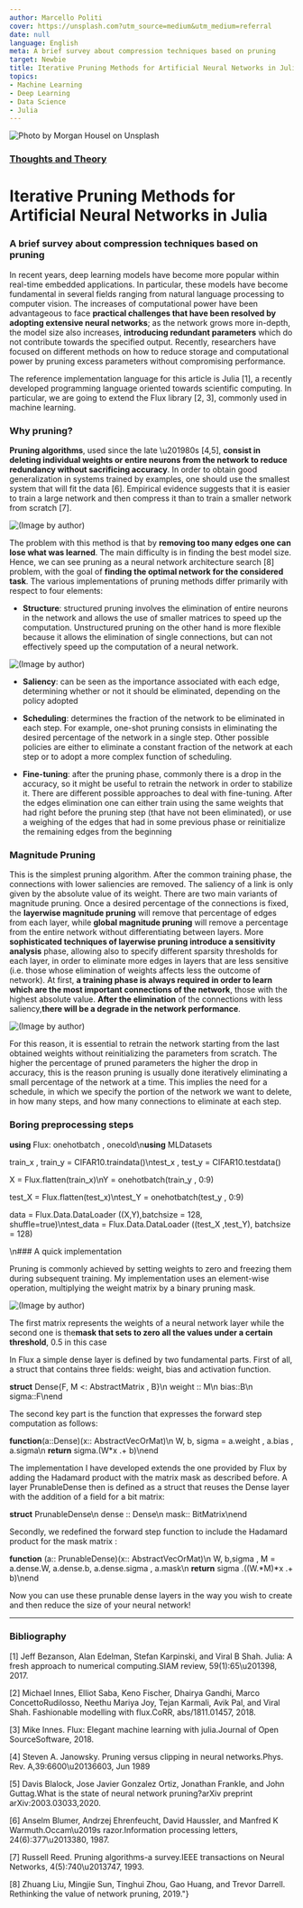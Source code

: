 ```yaml
---
author: Marcello Politi
cover: https://unsplash.com?utm_source=medium&utm_medium=referral
date: null
language: English
meta: A brief survey about compression techniques based on pruning
target: Newbie
title: Iterative Pruning Methods for Artificial Neural Networks in Julia
topics:
- Machine Learning
- Deep Learning
- Data Science
- Julia
---
```


![Photo by [Morgan Housel](https://unsplash.com/@morganhousel?utm_source=medium&utm_medium=referral) on [Unsplash](https://unsplash.com?utm_source=medium&utm_medium=referral)](https://miro.medium.com/0*MLIjvdpkCmEuW8gk)

### [Thoughts and Theory](https://towardsdatascience.com/tagged/thoughts-and-theory)

# Iterative Pruning Methods for Artificial Neural Networks in Julia

### A brief survey about compression techniques based on pruning

In recent years, deep learning models have become more popular within real-time embedded applications. In particular, these models have become fundamental in several fields ranging from natural language processing to computer vision. The increases of computational power have been advantageous to face **practical challenges that have been resolved by adopting extensive neural networks**; as the network grows more in-depth, the model size also increases, **introducing redundant parameters** which do not contribute towards the specified output. Recently, researchers have focused on different methods on how to reduce storage and computational power by pruning excess parameters without compromising performance.

The reference implementation language for this article is Julia [1], a recently developed programming language oriented towards scientific computing. In particular, we are going to extend the Flux library [2, 3], commonly used in machine learning.

### Why pruning?

**Pruning algorithms**, used since the late \u201980s [4,5], **consist in deleting individual weights or entire neurons from the network to reduce redundancy without sacrificing accuracy**. In order to obtain good generalization in systems trained by examples, one should use the smallest system that will fit the data [6]. Empirical evidence suggests that it is easier to train a large network and then compress it than to train a smaller network from scratch [7].

![(_Image by author_)](https://miro.medium.com/1*_fxwqHZuyCvEyb8zQMSAbQ.jpeg)

The problem with this method is that by **removing too many edges one can lose what was learned**. The main difficulty is in finding the best model size. Hence, we can see pruning as a neural network architecture search [8] problem, with the goal of **finding the optimal network for the considered task**. The various implementations of pruning methods differ primarily with respect to four elements:

- **Structure**: structured pruning involves the elimination of entire neurons in the network and allows the use of smaller matrices to speed up the computation. Unstructured pruning on the other hand is more flexible because it allows the elimination of single connections, but can not effectively speed up the computation of a neural network.

![(_Image by author_)](https://miro.medium.com/1*DOAff7VansDw0toJQCNzag.jpeg)

- **Saliency**: can be seen as the importance associated with each edge, determining whether or not it should be eliminated, depending on the policy adopted

- **Scheduling**: determines the fraction of the network to be eliminated in each step. For example, one-shot pruning consists in eliminating the desired percentage of the network in a single step. Other possible policies are either to eliminate a constant fraction of the network at each step or to adopt a more complex function of scheduling.

- **Fine-tuning**: after the pruning phase, commonly there is a drop in the accuracy, so it might be useful to retrain the network in order to stabilize it. There are different possible approaches to deal with fine-tuning. After the edges elimination one can either train using the same weights that had right before the pruning step (that have not been eliminated), or use a weighing of the edges that had in some previous phase or reinitialize the remaining edges from the beginning

### Magnitude Pruning

This is the simplest pruning algorithm. After the common training phase, the connections with lower saliencies are removed. The saliency of a link is only given by the absolute value of its weight. There are two main variants of magnitude pruning. Once a desired percentage of the connections is fixed, the **layerwise magnitude pruning** will remove that percentage of edges from each layer, while **global magnitude pruning** will remove a percentage from the entire network without differentiating between layers. More **sophisticated techniques of layerwise pruning introduce a sensitivity analysis** phase, allowing also to specify different sparsity thresholds for each layer, in order to eliminate more edges in layers that are less sensitive (i.e. those whose elimination of weights affects less the outcome of network). At first, **a training phase is always required in order to learn which are the most important connections of the network**, those with the highest absolute value. **After the elimination** of the connections with less saliency,**there will be a degrade in the network performance**.

![(_Image by author_)](https://miro.medium.com/1*c7HkvnTCTHu6FnxkK5nxJQ.jpeg)

For this reason, it is essential to retrain the network starting from the last obtained weights without reinitializing the parameters from scratch. The higher the percentage of pruned parameters the higher the drop in accuracy, this is the reason pruning is usually done iteratively eliminating a small percentage of the network at a time. This implies the need for a schedule, in which we specify the portion of the network we want to delete, in how many steps, and how many connections to eliminate at each step.

### Boring preprocessing steps

**using** Flux: onehotbatch , onecold\n**using** MLDatasets

train_x , train_y = CIFAR10.traindata()\ntest_x , test_y = CIFAR10.testdata()

X = Flux.flatten(train_x)\nY = onehotbatch(train_y , 0:9)

test_X = Flux.flatten(test_x)\ntest_Y = onehotbatch(test_y , 0:9)

data = Flux.Data.DataLoader ((X,Y),batchsize = 128, shuffle=true)\ntest_data = Flux.Data.DataLoader ((test_X ,test_Y), batchsize = 128)

\n### A quick implementation

Pruning is commonly achieved by setting weights to zero and freezing them during subsequent training. My implementation uses an element-wise operation, multiplying the weight matrix by a binary pruning mask.

![(_Image by author_)](https://miro.medium.com/1*RU5U9fToR2B9Qfv-xfRmyg.png)

The first matrix represents the weights of a neural network layer while the second one is the**mask that sets to zero all the values under a certain threshold**, 0.5 in this case

In Flux a simple dense layer is defined by two fundamental parts. First of all, a struct that contains three fields: weight, bias and activation function.

**struct** Dense{F, M <: AbstractMatrix , B}\n  weight :: M\n  bias::B\n  sigma::F\nend

The second key part is the function that expresses the forward step computation as follows:

**function**(a::Dense)(x:: AbstractVecOrMat)\n  W, b, sigma = a.weight , a.bias , a.sigma\n  **return** sigma.(W*x .+ b)\nend

The implementation I have developed extends the one provided by Flux by adding the Hadamard product with the matrix mask as described before. A layer PrunableDense then is defined as a struct that reuses the Dense layer with the addition of a field for a bit matrix:

**struct** PrunableDense\n  dense :: Dense\n  mask:: BitMatrix\nend

Secondly, we redefined the forward step function to include the Hadamard product for the mask matrix :

**function** (a:: PrunableDense)(x:: AbstractVecOrMat)\n  W, b,sigma , M = a.dense.W, a.dense.b, a.dense.sigma , a.mask\n  **return** sigma .((W.*M)*x .+ b)\nend

Now you can use these prunable dense layers in the way you wish to create and then reduce the size of your neural network!

---

### Bibliography

[1] Jeff Bezanson, Alan Edelman, Stefan Karpinski, and Viral B Shah. Julia: A fresh approach to numerical computing.SIAM review, 59(1):65\u201398, 2017.

[2] Michael Innes, Elliot Saba, Keno Fischer, Dhairya Gandhi, Marco ConcettoRudilosso, Neethu Mariya Joy, Tejan Karmali, Avik Pal, and Viral Shah. Fashionable modelling with flux.CoRR, abs/1811.01457, 2018.

[3] Mike Innes. Flux: Elegant machine learning with julia.Journal of Open SourceSoftware, 2018.

[4] Steven A. Janowsky. Pruning versus clipping in neural networks.Phys. Rev. A,39:6600\u20136603, Jun 1989

[5] Davis Blalock, Jose Javier Gonzalez Ortiz, Jonathan Frankle, and John Guttag.What is the state of neural network pruning?arXiv preprint arXiv:2003.03033,2020.

[6] Anselm Blumer, Andrzej Ehrenfeucht, David Haussler, and Manfred K Warmuth.Occam\u2019s razor.Information processing letters, 24(6):377\u2013380, 1987.

[7] Russell Reed. Pruning algorithms-a survey.IEEE transactions on Neural Networks, 4(5):740\u2013747, 1993.

[8] Zhuang Liu, Mingjie Sun, Tinghui Zhou, Gao Huang, and Trevor Darrell. Rethinking the value of network pruning, 2019."}